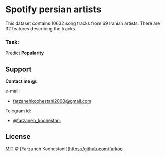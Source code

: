 # Spotify persian artists

This dataset contains 10632 song tracks from 69 Iranian artists. There are 32 features describing the tracks.

### Task:
Predict **Popularity**

## Support

**Contact me @:**

e-mail:

* farzanehkoohestani2000@gmail.com

Telegram id:

* [@farzaneh_koohestani](https://t.me/farzaneh_koohestani)

## License
[MIT](https://github.com/farkoo/Spotify-Persian-Artists/blob/master/LICENSE)
&#0169; 
[Farzaneh Koohestani](https://github.com/farkoo
